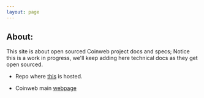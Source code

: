```yaml
---
layout: page
---
```


## About:

This site is about open sourced Coinweb project docs and specs; Notice this is a work in progress, we'll keep adding here technical docs
as they get open sourced.

* Repo where [this](https://github.com/coinweb/technical-docs) is hosted.

* Coinweb main [webpage](coinweb.io)

